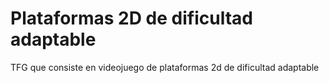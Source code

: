 # Plataformas 2D de dificultad adaptable
 TFG que consiste en videojuego de plataformas 2d de dificultad adaptable
